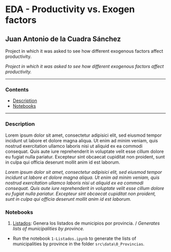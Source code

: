 # EDA - Productivity vs. Exogen factors

## Juan Antonio de la Cuadra Sánchez

Project in which it was asked to see how different exogenous factors affect productivity.

*Project in which it was asked to see how different exogenous factors affect productivity.*

---

### Contents

- [Description](#description)
- [Notebooks](#notebooks)

---

### Description

Lorem ipsum dolor sit amet, consectetur adipisici elit, sed eiusmod tempor incidunt ut labore et dolore magna aliqua. Ut enim ad minim veniam, quis nostrud exercitation ullamco laboris nisi ut aliquid ex ea commodi consequat. Quis aute iure reprehenderit in voluptate velit esse cillum dolore eu fugiat nulla pariatur. Excepteur sint obcaecat cupiditat non proident, sunt in culpa qui officia deserunt mollit anim id est laborum.

*Lorem ipsum dolor sit amet, consectetur adipisici elit, sed eiusmod tempor incidunt ut labore et dolore magna aliqua. Ut enim ad minim veniam, quis nostrud exercitation ullamco laboris nisi ut aliquid ex ea commodi consequat. Quis aute iure reprehenderit in voluptate velit esse cillum dolore eu fugiat nulla pariatur. Excepteur sint obcaecat cupiditat non proident, sunt in culpa qui officia deserunt mollit anim id est laborum.*

### Notebooks

1. [Listados](1-Listados.ipynb): Genera los listados de municipios por provincia. / *Generates lists of municipalities by province.*

- Run the notebook `1-Listados.ipynb` to generate the lists of municipalities by province in the folder `src\data\0_Provincias`.
